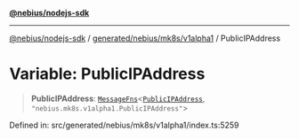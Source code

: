 [**@nebius/nodejs-sdk**](../../../../../README.md)

***

[@nebius/nodejs-sdk](../../../../../README.md) / [generated/nebius/mk8s/v1alpha1](../README.md) / PublicIPAddress

# Variable: PublicIPAddress

> **PublicIPAddress**: [`MessageFns`](../../../../../runtime/protos/core/interfaces/MessageFns.md)\<[`PublicIPAddress`](../interfaces/PublicIPAddress.md), `"nebius.mk8s.v1alpha1.PublicIPAddress"`\>

Defined in: src/generated/nebius/mk8s/v1alpha1/index.ts:5259
